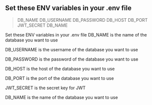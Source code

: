 ## Set these ENV variables in your .env file

>DB_NAME DB_USERNAME  DB_PASSWORD  DB_HOST  DB_PORT  JWT_SECRET DB_NAME

Set these ENV variables in your .env file 
DB_NAME is the name of the database you want to use

DB_USERNAME is the username of the database you want to use

DB_PASSWORD is the password of the database you want to use

DB_HOST is the host of the database you want to use

DB_PORT is the port of the database you want to use

JWT_SECRET is the secret key for JWT

DB_NAME is the name of the database you want to use

